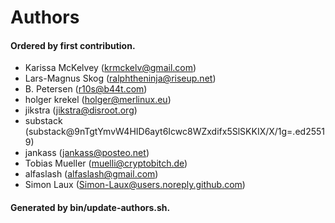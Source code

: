 # Authors

#### Ordered by first contribution.

- Karissa McKelvey (krmckelv@gmail.com)
- Lars-Magnus Skog (ralphtheninja@riseup.net)
- B. Petersen (r10s@b44t.com)
- holger krekel (holger@merlinux.eu)
- jikstra (jikstra@disroot.org)
- substack (substack@9nTgtYmvW4HID6ayt6Icwc8WZxdifx5SlSKKIX/X/1g=.ed25519)
- jankass (jankass@posteo.net)
- Tobias Mueller (muelli@cryptobitch.de)
- alfaslash (alfaslash@gmail.com)
- Simon Laux (Simon-Laux@users.noreply.github.com)

#### Generated by bin/update-authors.sh.
